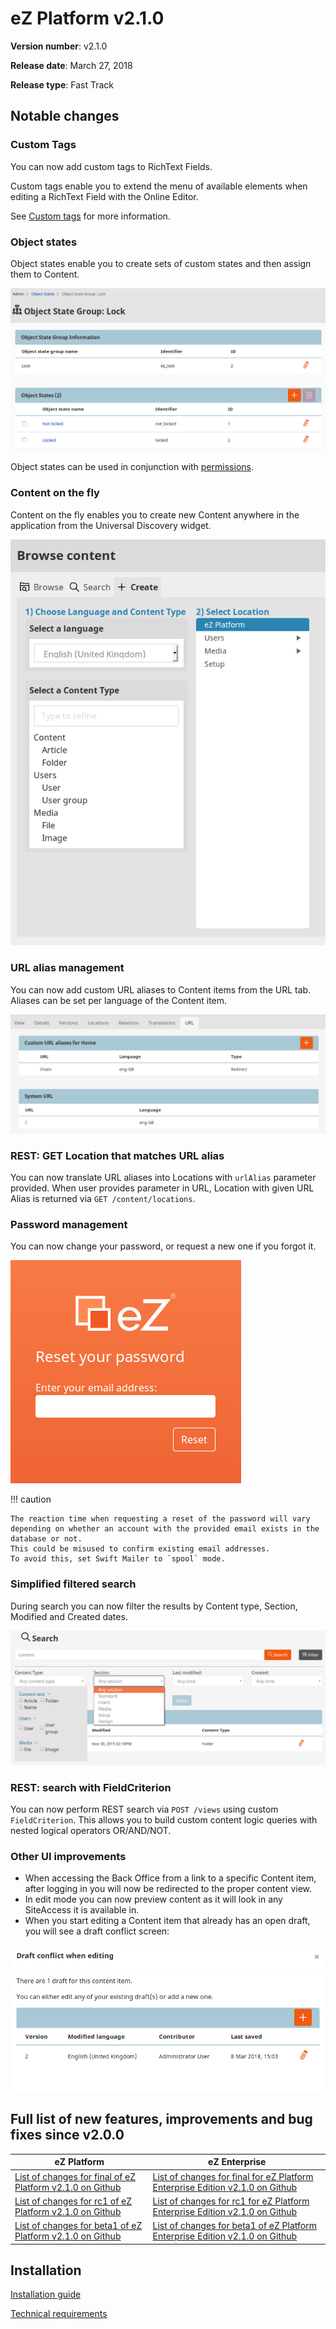 # eZ Platform v2.1.0

**Version number**: v2.1.0

**Release date**: March 27, 2018

**Release type**: Fast Track

## Notable changes

### Custom Tags

You can now add custom tags to RichText Fields.

Custom tags enable you to extend the menu of available elements when editing a RichText Field with the Online Editor.

See [Custom tags](https://doc.ibexa.co/en/2.5/guide/extending/extending_online_editor/#custom-tags) for more information.

### Object states

Object states enable you to create sets of custom states and then assign them to Content.

!["Lock" Object state](img/object_state_lock.png)

Object states can be used in conjunction with [permissions](https://doc.ibexa.co/en/2.5/guide/limitation_reference/#state-limitation).

### Content on the fly

Content on the fly enables you to create new Content anywhere in the application from the Universal Discovery widget.

![Content on the fly](img/cotf.png)

### URL alias management

You can now add custom URL aliases to Content items from the URL tab. Aliases can be set per language of the Content item.

![Custom URL aliases](img/url_aliases.png)

### REST: GET Location that matches URL alias

You can now translate URL aliases into Locations  with `urlAlias` parameter provided. When user provides parameter in URL, Location with given URL Alias is returned via `GET /content/locations`.

### Password management

You can now change your password, or request a new one if you forgot it.

![Password recovery](img/forgot_password.png)

!!! caution

    The reaction time when requesting a reset of the password will vary depending on whether an account with the provided email exists in the database or not.
    This could be misused to confirm existing email addresses.
    To avoid this, set Swift Mailer to `spool` mode.

### Simplified filtered search

During search you can now filter the results by Content type, Section, Modified and Created dates.

![Simplified filtered search](img/filtered_search.png)

### REST: search with FieldCriterion

You can now perform REST search via `POST /views` using custom `FieldCriterion`. This allows you to build custom content logic queries with nested logical operators OR/AND/NOT.

### Other UI improvements

- When accessing the Back Office from a link to a specific Content item, after logging in you will now be redirected to the proper content view.
- In edit mode you can now preview content as it will look in any SiteAccess it is available in.
- When you start editing a Content item that already has an open draft, you will see a draft conflict screen:

![Draft conflict window](img/draft_conflict.png)

## Full list of new features, improvements and bug fixes since v2.0.0

| eZ Platform   | eZ Enterprise  |
|--------------|------------|
| [List of changes for final of eZ Platform v2.1.0 on Github](https://github.com/ezsystems/ezplatform/releases/tag/v2.1.0) | [List of changes for final for eZ Platform Enterprise Edition v2.1.0 on Github](https://github.com/ezsystems/ezplatform-ee/releases/tag/v2.1.0) |
| [List of changes for rc1 of eZ Platform v2.1.0 on Github](https://github.com/ezsystems/ezplatform/releases/tag/v2.1.0-rc1) | [List of changes for rc1 for eZ Platform Enterprise Edition v2.1.0 on Github](https://github.com/ezsystems/ezplatform-ee/releases/tag/v2.1.0-rc1) |
| [List of changes for beta1 of eZ Platform v2.1.0 on Github](https://github.com/ezsystems/ezplatform/releases/tag/v2.1.0-beta1) | [List of changes for beta1 of eZ Platform Enterprise Edition v2.1.0 on Github](https://github.com/ezsystems/ezplatform-ee/releases/tag/v2.1.0-beta1) |

## Installation

[Installation guide](https://doc.ibexa.co/en/2.5/getting_started/install_ez_platform)

[Technical requirements](https://doc.ibexa.co/en/2.5/getting_started/requirements)
